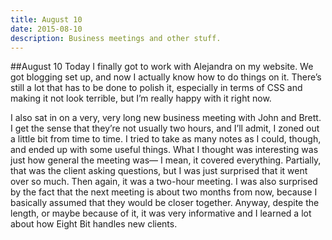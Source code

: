 ```yaml
---
title: August 10
date: 2015-08-10
description: Business meetings and other stuff.
---
```


##August 10
Today I finally got to work with Alejandra on my website.  We got blogging set up, and now I  actually know how to do things on it.  There’s still a lot that has to be done to polish it, especially in terms of CSS and making it not look terrible, but I’m really happy with it right now.

I also sat in on a very, very long new business meeting with John and Brett.  I get the sense that they’re not usually two hours, and I’ll admit, I zoned out a little bit from time to time.  I tried to take as  many notes as I could, though, and ended up with some useful things.  What I  thought was interesting was just how general the meeting was— I mean, it covered everything.  Partially, that was the client asking questions, but I was just surprised that it went over so much.  Then again, it was a two-hour meeting.  I was also surprised by the fact that the next meeting is about two months from now, because I basically assumed that they would be closer together.  Anyway, despite the length, or maybe because of it, it was very informative and I learned a lot about how Eight Bit handles new clients.